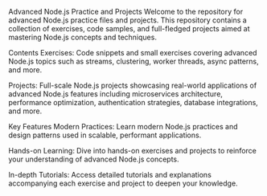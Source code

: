 Advanced Node.js Practice and Projects
Welcome to the repository for advanced Node.js practice files and projects. This repository contains a collection of exercises, code samples, and full-fledged projects aimed at mastering Node.js concepts and techniques.

Contents
Exercises: Code snippets and small exercises covering advanced Node.js topics such as streams, clustering, worker threads, async patterns, and more.

Projects: Full-scale Node.js projects showcasing real-world applications of advanced Node.js features including microservices architecture, performance optimization, authentication strategies, database integrations, and more.

Key Features
Modern Practices: Learn modern Node.js practices and design patterns used in scalable, performant applications.

Hands-on Learning: Dive into hands-on exercises and projects to reinforce your understanding of advanced Node.js concepts.

In-depth Tutorials: Access detailed tutorials and explanations accompanying each exercise and project to deepen your knowledge.
